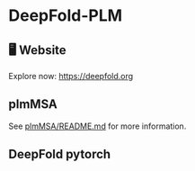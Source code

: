 # DeepFold-PLM
## 🖥️ Website
Explore now: https://deepfold.org

## plmMSA

See [plmMSA/README.md](plmMSA/README.md) for more information.

## DeepFold pytorch


